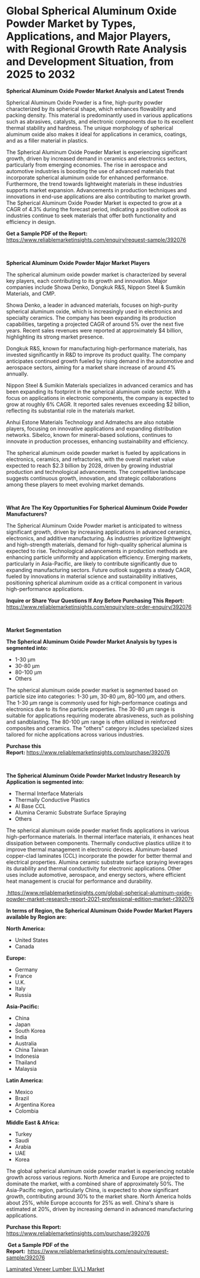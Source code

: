 <p><h1>Global Spherical Aluminum Oxide Powder Market by Types, Applications, and Major Players, with Regional Growth Rate Analysis and Development Situation, from 2025 to 2032</h1></p><p><strong>Spherical Aluminum Oxide Powder Market Analysis and Latest Trends</strong></p>
<p><p>Spherical Aluminum Oxide Powder is a fine, high-purity powder characterized by its spherical shape, which enhances flowability and packing density. This material is predominantly used in various applications such as abrasives, catalysts, and electronic components due to its excellent thermal stability and hardness. The unique morphology of spherical aluminum oxide also makes it ideal for applications in ceramics, coatings, and as a filler material in plastics.</p><p>The Spherical Aluminum Oxide Powder Market is experiencing significant growth, driven by increased demand in ceramics and electronics sectors, particularly from emerging economies. The rise in aerospace and automotive industries is boosting the use of advanced materials that incorporate spherical aluminum oxide for enhanced performance. Furthermore, the trend towards lightweight materials in these industries supports market expansion. Advancements in production techniques and innovations in end-use applications are also contributing to market growth. The Spherical Aluminum Oxide Powder Market is expected to grow at a CAGR of 4.3% during the forecast period, indicating a positive outlook as industries continue to seek materials that offer both functionality and efficiency in design.</p></p>
<p><strong>Get a Sample PDF of the Report:&nbsp;</strong> <a href="https://www.reliablemarketinsights.com/enquiry/request-sample/392076?utm_campaign=3295&utm_medium=2&utm_source=Github&utm_content=ia&utm_term=29032025&utm_id=spherical-aluminum-oxide-powder">https://www.reliablemarketinsights.com/enquiry/request-sample/392076</a></p>
<p>&nbsp;</p>
<p><strong>Spherical Aluminum Oxide Powder Major Market Players</strong></p>
<p><p>The spherical aluminum oxide powder market is characterized by several key players, each contributing to its growth and innovation. Major companies include Showa Denko, Dongkuk R&S, Nippon Steel & Sumikin Materials, and CMP. </p><p>Showa Denko, a leader in advanced materials, focuses on high-purity spherical aluminum oxide, which is increasingly used in electronics and specialty ceramics. The company has been expanding its production capabilities, targeting a projected CAGR of around 5% over the next five years. Recent sales revenues were reported at approximately $4 billion, highlighting its strong market presence.</p><p>Dongkuk R&S, known for manufacturing high-performance materials, has invested significantly in R&D to improve its product quality. The company anticipates continued growth fueled by rising demand in the automotive and aerospace sectors, aiming for a market share increase of around 4% annually.</p><p>Nippon Steel & Sumikin Materials specializes in advanced ceramics and has been expanding its footprint in the spherical aluminum oxide sector. With a focus on applications in electronic components, the company is expected to grow at roughly 6% CAGR. It reported sales revenues exceeding $2 billion, reflecting its substantial role in the materials market.</p><p>Anhui Estone Materials Technology and Admatechs are also notable players, focusing on innovative applications and expanding distribution networks. Sibelco, known for mineral-based solutions, continues to innovate in production processes, enhancing sustainability and efficiency.</p><p>The spherical aluminum oxide powder market is fueled by applications in electronics, ceramics, and refractories, with the overall market value expected to reach $2.3 billion by 2028, driven by growing industrial production and technological advancements. The competitive landscape suggests continuous growth, innovation, and strategic collaborations among these players to meet evolving market demands.</p></p>
<p>&nbsp;</p>
<p><strong>What Are The Key Opportunities For Spherical Aluminum Oxide Powder Manufacturers?</strong></p>
<p><p>The Spherical Aluminum Oxide Powder market is anticipated to witness significant growth, driven by increasing applications in advanced ceramics, electronics, and additive manufacturing. As industries prioritize lightweight and high-strength materials, demand for high-quality spherical alumina is expected to rise. Technological advancements in production methods are enhancing particle uniformity and application efficiency. Emerging markets, particularly in Asia-Pacific, are likely to contribute significantly due to expanding manufacturing sectors. Future outlook suggests a steady CAGR, fueled by innovations in material science and sustainability initiatives, positioning spherical aluminum oxide as a critical component in various high-performance applications.</p></p>
<p><strong>Inquire or Share Your Questions If Any Before Purchasing This Report:</strong> <a href="https://www.reliablemarketinsights.com/enquiry/pre-order-enquiry/392076?utm_campaign=3295&utm_medium=2&utm_source=Github&utm_content=ia&utm_term=29032025&utm_id=spherical-aluminum-oxide-powder">https://www.reliablemarketinsights.com/enquiry/pre-order-enquiry/392076</a></p>
<p>&nbsp;</p>
<p><strong>Market Segmentation</strong></p>
<p><strong>The Spherical Aluminum Oxide Powder Market Analysis by types is segmented into:</strong></p>
<p><ul><li>1-30 μm</li><li>30-80 μm</li><li>80-100 μm</li><li>Others</li></ul></p>
<p><p>The spherical aluminum oxide powder market is segmented based on particle size into categories: 1-30 μm, 30-80 μm, 80-100 μm, and others. The 1-30 μm range is commonly used for high-performance coatings and electronics due to its fine particle properties. The 30-80 μm range is suitable for applications requiring moderate abrasiveness, such as polishing and sandblasting. The 80-100 μm range is often utilized in reinforced composites and ceramics. The "others" category includes specialized sizes tailored for niche applications across various industries.</p></p>
<p><strong>Purchase this Report:&nbsp;</strong><a href="https://www.reliablemarketinsights.com/purchase/392076?utm_campaign=3295&utm_medium=2&utm_source=Github&utm_content=ia&utm_term=29032025&utm_id=spherical-aluminum-oxide-powder">https://www.reliablemarketinsights.com/purchase/392076</a></p>
<p>&nbsp;</p>
<p><strong>The Spherical Aluminum Oxide Powder Market Industry Research by Application is segmented into:</strong></p>
<p><ul><li>Thermal Interface Materials</li><li>Thermally Conductive Plastics</li><li>Al Base CCL</li><li>Alumina Ceramic Substrate Surface Spraying</li><li>Others</li></ul></p>
<p><p>The spherical aluminum oxide powder market finds applications in various high-performance materials. In thermal interface materials, it enhances heat dissipation between components. Thermally conductive plastics utilize it to improve thermal management in electronic devices. Aluminum-based copper-clad laminates (CCL) incorporate the powder for better thermal and electrical properties. Alumina ceramic substrate surface spraying leverages its durability and thermal conductivity for electronic applications. Other uses include automotive, aerospace, and energy sectors, where efficient heat management is crucial for performance and durability.</p></p>
<p><a href="https://www.reliablemarketinsights.com/global-spherical-aluminum-oxide-powder-market-research-report-2021-professional-edition-market-r392076?utm_campaign=3295&utm_medium=2&utm_source=Github&utm_content=ia&utm_term=29032025&utm_id=spherical-aluminum-oxide-powder">&nbsp;https://www.reliablemarketinsights.com/global-spherical-aluminum-oxide-powder-market-research-report-2021-professional-edition-market-r392076</a></p>
<p><strong>In terms of Region, the Spherical Aluminum Oxide Powder Market Players available by Region are:</strong></p>
<p>
    <p> <strong> North America: </strong>
        <ul>
            <li>United States</li>
            <li>Canada</li>
        </ul>
        </p> 
    <p> <strong> Europe: </strong>
        <ul>
            <li>Germany</li>
            <li>France</li>
            <li>U.K.</li>
            <li>Italy</li>
            <li>Russia</li>
        </ul>
        </p> 
    <p> <strong> Asia-Pacific: </strong>
        <ul>
            <li>China</li>
            <li>Japan</li>
            <li>South Korea</li>
            <li>India</li>
            <li>Australia</li>
            <li>China Taiwan</li>
            <li>Indonesia</li>
            <li>Thailand</li>
            <li>Malaysia</li>
        </ul>
        </p> 
    <p> <strong> Latin America: </strong>
        <ul>
            <li>Mexico</li>
            <li>Brazil</li>
            <li>Argentina Korea</li>
            <li>Colombia</li>
        </ul>
        </p> 
    <p> <strong> Middle East & Africa: </strong>
        <ul>
            <li>Turkey</li>
            <li>Saudi</li>
            <li>Arabia</li>
            <li>UAE</li>
            <li>Korea</li>
        </ul>
    </p>
    </p>
<p><p>The global spherical aluminum oxide powder market is experiencing notable growth across various regions. North America and Europe are projected to dominate the market, with a combined share of approximately 50%. The Asia-Pacific region, particularly China, is expected to show significant growth, contributing around 30% to the market share. North America holds about 25%, while Europe accounts for 25% as well. China's share is estimated at 20%, driven by increasing demand in advanced manufacturing applications.</p></p>
<p><strong>Purchase this Report: </strong><a href="https://www.reliablemarketinsights.com/purchase/392076?utm_campaign=3295&utm_medium=2&utm_source=Github&utm_content=ia&utm_term=29032025&utm_id=spherical-aluminum-oxide-powder">https://www.reliablemarketinsights.com/purchase/392076</a></p>
<p>&nbsp;<strong>Get a Sample PDF of the Report:&nbsp;&nbsp;</strong><a href="https://www.reliablemarketinsights.com/enquiry/request-sample/392076?utm_campaign=3295&utm_medium=2&utm_source=Github&utm_content=ia&utm_term=29032025&utm_id=spherical-aluminum-oxide-powder">https://www.reliablemarketinsights.com/enquiry/request-sample/392076</a></p>
<p><strong></strong></p>
<p><p><a href="https://github.com/kmettjanksj7/Market-Research-Report-List-1/blob/main/laminated-veneer-lumber-lvl-market.md?utm_campaign=3295&utm_medium=2&utm_source=Github&utm_content=ia&utm_term=29032025&utm_id=spherical-aluminum-oxide-powder">Laminated Veneer Lumber (LVL) Market</a></p></p>
